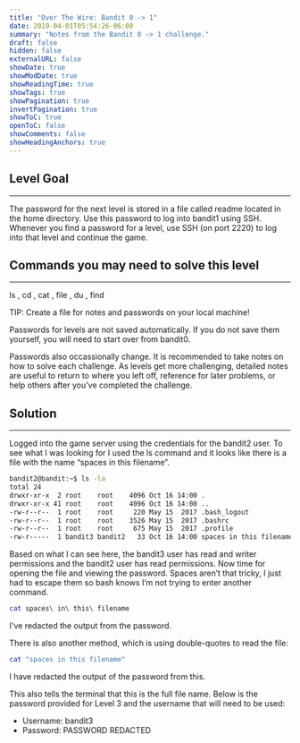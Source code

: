 ```yaml
---
title: "Over The Wire: Bandit 0 -> 1"
date: 2019-04-01T05:54:26-06:00
summary: "Notes from the Bandit 0 -> 1 challenge."
draft: false
hidden: false
externalURL: false
showDate: true
showModDate: true
showReadingTime: true
showTags: true
showPagination: true
invertPagination: true
showToC: true
openToC: false
showComments: false
showHeadingAnchors: true
---
```


## Level Goal
---

The password for the next level is stored in a file called readme located in the home directory. Use this password to log into bandit1 using SSH. Whenever you find a password for a level, use SSH (on port 2220) to log into that level and continue the game.

## Commands you may need to solve this level
---

ls , cd , cat , file , du , find

TIP: Create a file for notes and passwords on your local machine!

Passwords for levels are not saved automatically. If you do not save them yourself, you will need to start over from bandit0.

Passwords also occassionally change. It is recommended to take notes on how to solve each challenge. As levels get more challenging, detailed notes are useful to return to where you left off, reference for later problems, or help others after you’ve completed the challenge.

## Solution
---

Logged into the game server using the credentials for the bandit2 user. To see what I was looking for I used the ls command and it looks like there is a file with the name “spaces in this filename”.

```sh
bandit2@bandit:~$ ls -la
total 24
drwxr-xr-x  2 root    root    4096 Oct 16 14:00 .
drwxr-xr-x 41 root    root    4096 Oct 16 14:00 ..
-rw-r--r--  1 root    root     220 May 15  2017 .bash_logout
-rw-r--r--  1 root    root    3526 May 15  2017 .bashrc
-rw-r--r--  1 root    root     675 May 15  2017 .profile
-rw-r-----  1 bandit3 bandit2   33 Oct 16 14:00 spaces in this filename
```

Based on what I can see here, the bandit3 user has read and writer permissions and the bandit2 user has read permissions. Now time for opening the file and viewing the password. Spaces aren’t that tricky, I just had to escape them so bash knows I’m not trying to enter another command.

```sh
cat spaces\ in\ this\ filename
```
I've redacted the output from the password.

There is also another method, which is using double-quotes to read the file:

```sh
cat "spaces in this filename"
```

I have redacted the output of the password from this.

This also tells the terminal that this is the full file name. Below is the password provided for Level 3 and the username that will need to be used:

- Username: bandit3
- Password: PASSWORD REDACTED